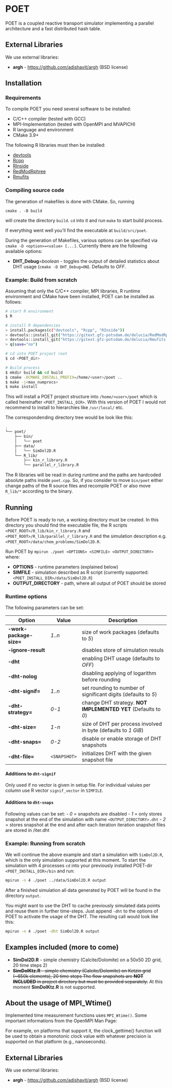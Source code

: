 
<!--
    Time-stamp: "Last modified 2021-02-08 13:46:00 mluebke"
-->

# POET

POET is a coupled reactive transport simulator implementing a parallel
architecture and a fast distributed hash table.

## External Libraries

We use external libraries:

- **argh** - https://github.com/adishavit/argh (BSD license)

## Installation

### Requirements

To compile POET you need several software to be installed:

- C/C++ compiler (tested with GCC)
- MPI-Implementation (tested with OpenMPI and MVAPICH)
- R language and environment 
- CMake 3.9+

The following R libraries must then be installed:

- [devtools](https://www.r-project.org/nosvn/pandoc/devtools.html)
- [Rcpp](https://cran.r-project.org/web/packages/Rcpp/index.html)
- [RInside](https://cran.r-project.org/web/packages/RInside/index.html)
- [RedModRphree](https://gitext.gfz-potsdam.de/delucia/RedModRphree)
- [Rmufits](https://gitext.gfz-potsdam.de/delucia/Rmufits)

### Compiling source code

The generation of makefiles is done with CMake. So, running

```
cmake . -B build
```

will create the directory `build`. `cd` into it and run `make` to start build
process.

If everything went well you'll find the executable at `build/src/poet`. 

During the generation of Makefiles, various options can be specified via `cmake
-D <option>=<value> [...]`. Currently there are the following available options:

- **DHT_Debug**=*boolean* - toggles the output of detailed statistics about DHT
  usage (`cmake -D DHT_Debug=ON`). Defaults to *OFF*.
  
### Example: Build from scratch

Assuming that only the C/C++ compiler, MPI libraries, R runtime environment and
CMake have been installed, POET can be installed as follows:

``` sh
# start R environment
$ R

# install R dependencies
> install.packages(c("devtools", "Rcpp", "RInside"))
> devtools::install_git("https://gitext.gfz-potsdam.de/delucia/RedModRphree.git")
> devtools::install_git("https://gitext.gfz-potsdam.de/delucia/Rmufits.git")
> q(save="no")

# cd into POET project root
$ cd <POET_dir>

# Build process
$ mkdir build && cd build
$ cmake -DCMAKE_INSTALL_PREFIX=/home/<user>/poet ..
$ make -j<max_numprocs>
$ make install
```

This will install a POET project structure into `/home/<user>/poet` which is
called hereinafter `<POET_INSTALL_DIR>`. With this version of POET I would not
recommend to install to hierarchies like `/usr/local/` etc.

The correspondending directory tree would be look like this:

``` sh
.
└── poet/
    ├── bin/
    │   └── poet
    ├── data/
    │   └── SimDol2D.R
    └── R_lib/
        ├── kin_r_library.R
        └── parallel_r_library.R
```

The R libraries will be read in during runtime and the paths are hardcoded
absolute paths inside `poet.cpp`. So, if you consider to move `bin/poet` either
change paths of the R source files and recompile POET or also move `R_lib/*`
according to the binary.

## Running

Before POET is ready to run, a working directory must be created. In this
directory you should find the executable file, the R scripts
`<POET_ROOT>/R_lib/kin_r_library.R` and `<POET_ROOT>/R_lib/parallel_r_library.R`
and the simulation description e.g. `<POET_ROOT>/data/chem_problems/SimDol2D.R`.

Run POET by `mpirun ./poet <OPTIONS> <SIMFILE> <OUTPUT_DIRECTORY>` where:

- **OPTIONS** - runtime parameters (explained below)
- **SIMFILE** - simulation described as R script (currently supported:
  `<POET_INSTALL_DIR>/data/SimDol2D.R`)
- **OUTPUT_DIRECTORY** - path, where all output of POET should be stored

### Runtime options

The following parameters can be set:

| Option                  | Value        | Description                                                     |
|-------------------------|--------------|-----------------------------------------------------------------|
| **-work-package-size=** | *1..n*       | size of work packages (defaults to *5*)                         |
| **-ignore-result**      |              | disables store of simulation resuls                             |
| **-dht**                |              | enabling DHT usage (defaults to *OFF*)                          |
| **-dht-nolog**          |              | disabling applying of logarithm before rounding                 |
| **-dht-signif=**        | *1..n*       | set rounding to number of significant digits (defaults to  *5*) |
| **-dht-strategy=**      | *0-1*        | change DHT strategy. **NOT IMPLEMENTED YET** (Defaults to *0*)  |
| **-dht-size=**          | *1-n*        | size of DHT per process involved in byte (defaults to *1 GiB*)  |
| **-dht-snaps=**         | *0-2*        | disable or enable storage of DHT snapshots                      |
| **-dht-file=**          | `<SNAPSHOT>` | initializes DHT with the given snapshot file                    |

#### Additions to `dht-signif`

Only used if no vector is given in setup file. For individual valuies per column
use R vector `signif_vector` in `SIMFILE`.

#### Additions to `dht-snaps`
Following values can be set:
    - *0* = snapshots are disabled
    - *1* = only stores snapshot at the end of the simulation with name
      `<OUTPUT_DIRECTORY>.dht`
    - *2* = stores snapshot at the end and after each iteration iteration
      snapshot files are stored in <DIRECTORY>/iter<n>.dht
    

### Example: Running from scratch


We will continue the above example and start a simulation with `SimDol2D.R`,
which is the only simulation supported at this moment. To start the simulation
with 4 processes `cd` into your previously installed POET-dir
`<POET_INSTALL_DIR>/bin` and run:

``` sh
mpirun -n 4 ./poet ../data/SimDol2D.R output
```
 

After a finished simulation all data generated by POET will be found in the
directory `output`.

You might want to use the DHT to cache previously simulated data points and
reuse them in further time-steps. Just append `-dht` to the options of POET to
activate the usage of the DHT. The resulting call would look like this:

``` sh
mpirun -n 4 ./poet -dht SimDol2D.R output
```

## Examples included (more to come)

- **SimDol2D.R** - simple chemistry (Calcite/Dolomite) on a 50x50 2D grid, 20
time steps 2)
- ~~**SimDolKtz.R** - simple chemistry (Calcite/Dolomite) on Ketzin grid (~650k
elements), 20 time steps The flow snapshots are **NOT INCLUDED** in project
directory but must be provided separately.~~ At this moment **SimDolKtz.R** is
not supported.

## About the usage of MPI_Wtime()
Implemented time measurement functions uses `MPI_Wtime()`. Some important
informations from the OpenMPI Man Page:

For example, on platforms that support it, the clock_gettime() function will be
used to obtain a monotonic clock value with whatever precision is supported on
that platform (e.g., nanoseconds).

## External Libraries

We use external libraries:

- **argh** - https://github.com/adishavit/argh (BSD license)
